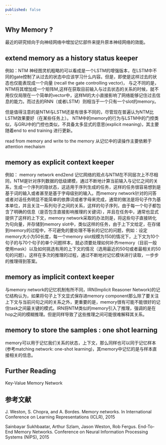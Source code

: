 ```yaml
---
published: false
---
```


## Why Memory ?
最近的研究倾向于向神经网络中增加记忆部件来提升原本神经网络的效能。



## extend memory as a history status keeper 
例如：NTM
神经图灵机粗略的可以看成是一个LSTM的增强版本，在LSTM中不同的gate控制了从过去的状态中应该学习什么内容。但是，即使是这样过去的状态也仅能表现成一个向量 (recall the gate controlling vector)， 与之不同的是，NTM将其增加成一个矩阵M,这样在获取目前输入与过去状态的关系的时候，就不用仅仅局限在一个简单的vector中，这样M的大小直接影响了网络能够记住过去信息的能力。而过去的RNN（或者LSTM）则相当于一个只有一个slot的memory。

但是值得注意的是NTM与LSTM还是有很多不同的，尽管现在普遍认为NTM比LSTM效果要好（在某些任务上）。
NTM中的memory的行为与LSTM中的门控类似，与GRU中的门控也类似，不具备太多显式的意思(explicit meaning)，其主要随着end to end training 进行更新。

read from memory and write to the memory
从记忆中的读操作主要依赖于attention mechaism

## memory as explicit context keeper 
例如： memory network end2end
记忆网络的观点与NTM在不同层次上不尽相同，NTM是针对序列数据的低级建模，通过不断地计算当前输入与记忆之间的关系，生成一个序列的隐状态，这适用于序列生成的任务，这样的任务很容易想到是基于词的输入或者甚至是基于字母级别的输入。而memory network针对的问答或者对话任务明显不能简单的依靠词或者字母来完成，通常的做法是将句子作为基本单位，并且关注一系列句子之间的关系，这样的句子序列，由于每一个句子都包含了明确的信息（是否包含直接影响推理的关键词），并且在任务中，通常也显式提供了这样的上下文，memory network采取的办法则是，将这些句子直接转化为句向量，并存储到memory slot中，类似这样的任务，由于上下文给定，在存储到memory的过程中，不可避免的要处理不等长的记忆的问题，例如：设定memory大小为50长度，每一个memory slot规模为150的情况下，上下文为10个句子的与70个句子的单个问题样本，就必须要处理如何补齐memory（目前一般使用mask）以及如何挑选有用的上下文的情况（选用最近的50句或者最相关的50句的问题）。这样在多次的推理的过程，通过不断地对记忆模块进行读取，一步步的推理得到答案。


## memory as implicit context keeper
与memory network的记忆机制有所不同，IRN(Implicit Reasoner Network)的记忆结构认为，如果将句子上下文显式保存进memory component那么除了要关注上下文与当前问句之间的关系之外，更重要的是，memory很有可能不能很好的记住task之间最关键的模式。IRN将NTM类似的memory引入了推理，强调的是在hop之间的模糊推理。但是同样导致了这些推理之间可能很难解释其关系。



## memory to store the samples : one shot learning 
memory可以用于记忆我们关系的状态，上下文，那么同样也可以同于记忆样本(参考matching network: one-shot learning)，其memory中记忆的是与样本直接相关的信息。





## Further Reading

Key-Value Memory Network 

## 参考文献
J. Weston, S. Chopra, and A. Bordes. Memory networks. In International Conference on Learning Representations (ICLR), 2015

Sainbayar Sukhbaatar, Arthur Szlam, Jason Weston, Rob Fergus. End-To-End Memory Networks. Conference on Neural Information Processing Systems (NIPS), 2015

